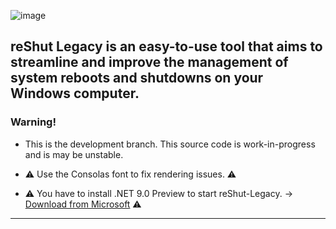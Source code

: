 ![image](https://github.com/elNino0916/reShut-Legacy/assets/84574414/3c029e85-28a0-48ec-aa55-07face06170f)

reShut Legacy is an easy-to-use tool that aims to streamline and improve the management of system reboots and shutdowns on your Windows computer.
----------------------
### Warning!
- This is the development branch. This source code is work-in-progress and is may be unstable.

- ⚠️ Use the Consolas font to fix rendering issues. ⚠️
  
- ⚠️ You have to install .NET 9.0 Preview to start reShut-Legacy. -> [Download from Microsoft](https://dotnet.microsoft.com/en-us/download/dotnet/thank-you/runtime-desktop-9.0.0-preview.1-windows-x64-installer) ⚠️

--------------------
